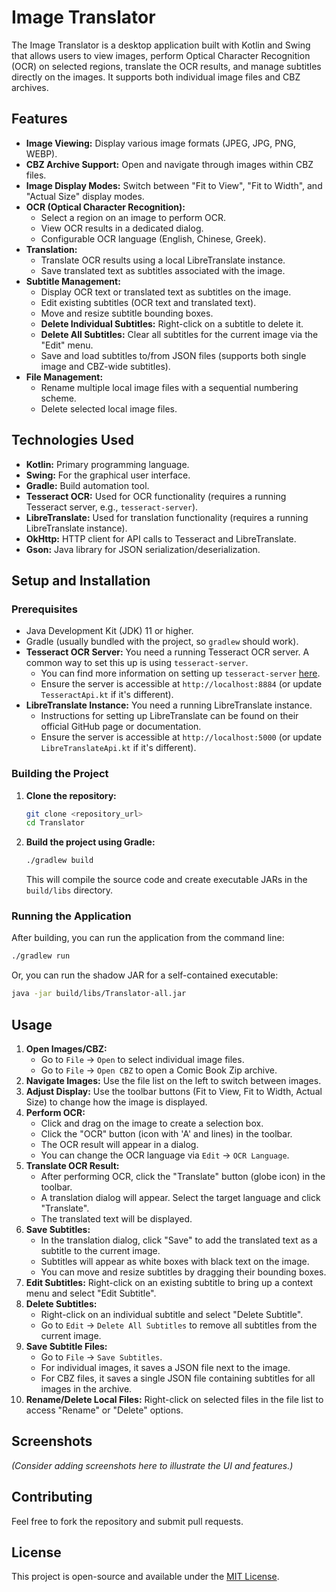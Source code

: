 # Image Translator

The Image Translator is a desktop application built with Kotlin and Swing that allows users to view images, perform Optical Character Recognition (OCR) on selected regions, translate the OCR results, and manage subtitles directly on the images. It supports both individual image files and CBZ archives.

## Features

*   **Image Viewing:** Display various image formats (JPEG, JPG, PNG, WEBP).
*   **CBZ Archive Support:** Open and navigate through images within CBZ files.
*   **Image Display Modes:** Switch between "Fit to View", "Fit to Width", and "Actual Size" display modes.
*   **OCR (Optical Character Recognition):**
    *   Select a region on an image to perform OCR.
    *   View OCR results in a dedicated dialog.
    *   Configurable OCR language (English, Chinese, Greek).
*   **Translation:**
    *   Translate OCR results using a local LibreTranslate instance.
    *   Save translated text as subtitles associated with the image.
*   **Subtitle Management:**
    *   Display OCR text or translated text as subtitles on the image.
    *   Edit existing subtitles (OCR text and translated text).
    *   Move and resize subtitle bounding boxes.
    *   **Delete Individual Subtitles:** Right-click on a subtitle to delete it.
    *   **Delete All Subtitles:** Clear all subtitles for the current image via the "Edit" menu.
    *   Save and load subtitles to/from JSON files (supports both single image and CBZ-wide subtitles).
*   **File Management:**
    *   Rename multiple local image files with a sequential numbering scheme.
    *   Delete selected local image files.

## Technologies Used

*   **Kotlin:** Primary programming language.
*   **Swing:** For the graphical user interface.
*   **Gradle:** Build automation tool.
*   **Tesseract OCR:** Used for OCR functionality (requires a running Tesseract server, e.g., `tesseract-server`).
*   **LibreTranslate:** Used for translation functionality (requires a running LibreTranslate instance).
*   **OkHttp:** HTTP client for API calls to Tesseract and LibreTranslate.
*   **Gson:** Java library for JSON serialization/deserialization.

## Setup and Installation

### Prerequisites

*   Java Development Kit (JDK) 11 or higher.
*   Gradle (usually bundled with the project, so `gradlew` should work).
*   **Tesseract OCR Server:** You need a running Tesseract OCR server. A common way to set this up is using `tesseract-server`.
    *   You can find more information on setting up `tesseract-server` [here](https://github.com/tesseract-ocr/tesseract/wiki/Tesseract-OCR-Server).
    *   Ensure the server is accessible at `http://localhost:8884` (or update `TesseractApi.kt` if it's different).
*   **LibreTranslate Instance:** You need a running LibreTranslate instance.
    *   Instructions for setting up LibreTranslate can be found on their official GitHub page or documentation.
    *   Ensure the server is accessible at `http://localhost:5000` (or update `LibreTranslateApi.kt` if it's different).

### Building the Project

1.  **Clone the repository:**
    ```bash
    git clone <repository_url>
    cd Translator
    ```
2.  **Build the project using Gradle:**
    ```bash
    ./gradlew build
    ```
    This will compile the source code and create executable JARs in the `build/libs` directory.

### Running the Application

After building, you can run the application from the command line:

```bash
./gradlew run
```
Or, you can run the shadow JAR for a self-contained executable:
```bash
java -jar build/libs/Translator-all.jar
```

## Usage

1.  **Open Images/CBZ:**
    *   Go to `File` -> `Open` to select individual image files.
    *   Go to `File` -> `Open CBZ` to open a Comic Book Zip archive.
2.  **Navigate Images:** Use the file list on the left to switch between images.
3.  **Adjust Display:** Use the toolbar buttons (Fit to View, Fit to Width, Actual Size) to change how the image is displayed.
4.  **Perform OCR:**
    *   Click and drag on the image to create a selection box.
    *   Click the "OCR" button (icon with 'A' and lines) in the toolbar.
    *   The OCR result will appear in a dialog.
    *   You can change the OCR language via `Edit` -> `OCR Language`.
5.  **Translate OCR Result:**
    *   After performing OCR, click the "Translate" button (globe icon) in the toolbar.
    *   A translation dialog will appear. Select the target language and click "Translate".
    *   The translated text will be displayed.
6.  **Save Subtitles:**
    *   In the translation dialog, click "Save" to add the translated text as a subtitle to the current image.
    *   Subtitles will appear as white boxes with black text on the image.
    *   You can move and resize subtitles by dragging their bounding boxes.
7.  **Edit Subtitles:** Right-click on an existing subtitle to bring up a context menu and select "Edit Subtitle".
8.  **Delete Subtitles:**
    *   Right-click on an individual subtitle and select "Delete Subtitle".
    *   Go to `Edit` -> `Delete All Subtitles` to remove all subtitles from the current image.
9.  **Save Subtitle Files:**
    *   Go to `File` -> `Save Subtitles`.
    *   For individual images, it saves a JSON file next to the image.
    *   For CBZ files, it saves a single JSON file containing subtitles for all images in the archive.
10. **Rename/Delete Local Files:** Right-click on selected files in the file list to access "Rename" or "Delete" options.

## Screenshots

*(Consider adding screenshots here to illustrate the UI and features.)*

## Contributing

Feel free to fork the repository and submit pull requests.

## License

This project is open-source and available under the [MIT License](LICENSE).

